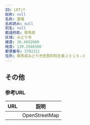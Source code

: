 ```yaml
---
ID: LKTjf
総称: null
名称: 雷電
名称読み: null
別名: null
都道府県: 群馬県
区域: みどり市
緯度: 36.4052669
経度: 139.2946508
郵便番号: 3792311
住所: 群馬県みどり市笠懸町阿左美２０１６−３
---
```


## その他

### 参考URL

| URL | 説明          |
| --- | ------------- |
|     | OpenStreetMap |
